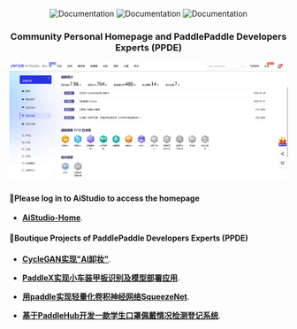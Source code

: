 
<p align="center">
    <img alt="Documentation" src="https://img.shields.io/badge/PaddlePaddle-2.6-red">
    <img alt="Documentation" src="https://img.shields.io/badge/Python-3.10-blue">
    <img alt="Documentation" src="https://img.shields.io/badge/AiStudio-2.0-green">
</p>
<h3 align="center">
    <p>Community Personal Homepage and PaddlePaddle Developers Experts (PPDE)</p>
</h3>
<img alt="Build" src="honor.png" style="border-radius: 10px;">

<h4>🤗Please log in to AiStudio to access the homepage
</h4>

* **[AiStudio-Home](https://aistudio.baidu.com)**.


<h4>🤗Boutique Projects of PaddlePaddle Developers Experts (PPDE)
</h4>

* **[CycleGAN实现"AI卸妆"](https://aistudio.baidu.com/projectdetail/656389)**.
  
* **[PaddleX实现小车装甲板识别及模型部署应用](https://aistudio.baidu.com/projectdetail/595720)**.

* **[用paddle实现轻量化卷积神经网络SqueezeNet](https://aistudio.baidu.com/projectdetail/600555)**.

* **[基于PaddleHub开发一款学生口罩佩戴情况检测登记系统](https://aistudio.baidu.com/projectdetail/598805)**.